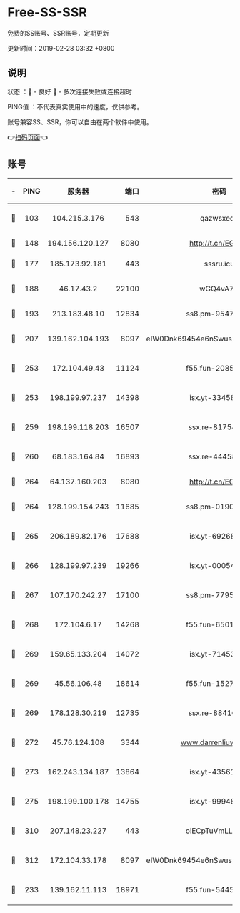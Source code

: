 # Free-SS-SSR

免费的SS账号、SSR账号，定期更新

更新时间：2019-02-28 03:32 +0800

## 说明

状态     ：🙂 - 良好 🙁 - 多次连接失败或连接超时

PING值   ：不代表真实使用中的速度，仅供参考。

账号兼容SS、SSR，你可以自由在两个软件中使用。

👉[扫码页面](https://liesauer.github.io/free-ss-ssr.github.io/)👈

## 账号

|-|PING|服务器|端口|密码|加密方式|区域|
|:----:|:----:|:-----:|-----:|:----:|:----:|:----:|
|🙂|103|104.215.3.176|543|qazwsxedc|aes-256-gcm|JP|
|🙂|148|194.156.120.127|8080|http://t.cn/EGJIyrl|rc4-md5|RU|
|🙂|177|185.173.92.181|443|sssru.icu|rc4-md5|RU|
|🙂|188|46.17.43.2|22100|wGQ4vA7D|aes-256-gcm|RU|
|🙂|193|213.183.48.10|12834|ss8.pm-95470705|rc4-md5|RU|
|🙂|207|139.162.104.193|8097|eIW0Dnk69454e6nSwuspv9DmS201tQ0D|aes-256-cfb|JP|
|🙂|253|172.104.49.43|11124|f55.fun-20858205|aes-256-cfb|SG|
|🙂|253|198.199.97.237|14398|isx.yt-33458385|aes-256-cfb|US|
|🙂|259|198.199.118.203|16507|ssx.re-81754626|aes-256-cfb|US|
|🙂|260|68.183.164.84|16893|ssx.re-44458033|aes-256-cfb|US|
|🙂|264|64.137.160.203|8080|http://t.cn/EGJIyrl|rc4-md5|CA|
|🙂|264|128.199.154.243|11685|ss8.pm-01906462|aes-256-cfb|SG|
|🙂|265|206.189.82.176|17688|isx.yt-69268692|aes-256-cfb|SG|
|🙂|266|128.199.97.239|19266|isx.yt-00054344|aes-256-cfb|SG|
|🙂|267|107.170.242.27|17100|ss8.pm-77954051|aes-256-cfb|US|
|🙂|268|172.104.6.17|14268|f55.fun-65015566|aes-256-cfb|US|
|🙂|269|159.65.133.204|14072|isx.yt-71453790|aes-256-cfb|SG|
|🙂|269|45.56.106.48|18614|f55.fun-15279736|aes-256-cfb|US|
|🙂|269|178.128.30.219|12735|ssx.re-88416834|aes-256-cfb|SG|
|🙂|272|45.76.124.108|3344|www.darrenliuwei.com|aes-256-cfb|AU|
|🙂|273|162.243.134.187|13864|isx.yt-43561347|aes-256-cfb|US|
|🙂|275|198.199.100.178|14755|isx.yt-99948210|aes-256-cfb|US|
|🙂|310|207.148.23.227|443|oiECpTuVmLLxk4Ts|aes-256-cfb|US|
|🙂|312|172.104.33.178|8097|eIW0Dnk69454e6nSwuspv9DmS201tQ0D|aes-256-cfb|SG|
|🙂|233|139.162.11.113|18971|f55.fun-54452704|aes-256-cfb|SG|
